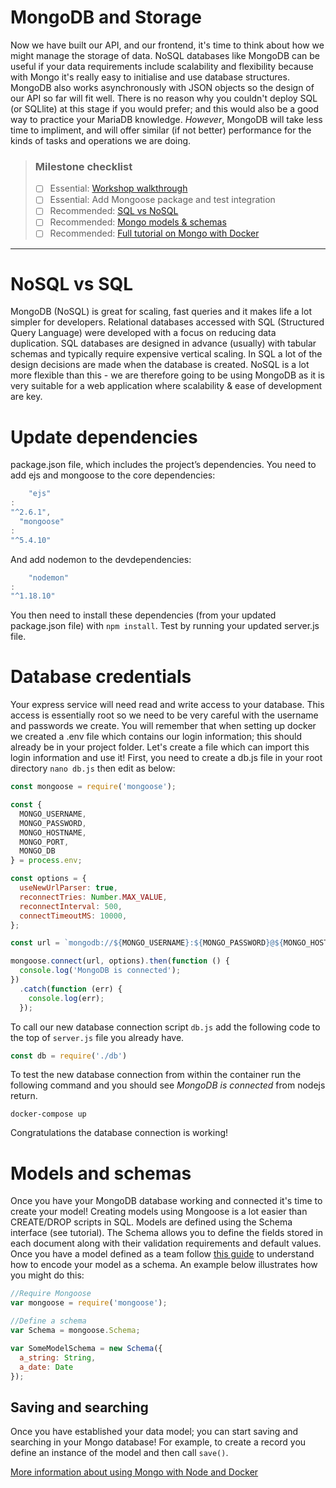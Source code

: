 # MongoDB and Storage

Now we have built our API, and our frontend, it's time to think about how we might manage the
storage of data. NoSQL databases like MongoDB can be useful if your data requirements include
scalability and flexibility because with Mongo it's really easy to initialise and use database
structures. MongoDB also works asynchronously with JSON objects so the design of our API so far will
fit well. There is no reason why you couldn't deploy SQL (or SQLlite) at this stage if you would
prefer; and this would also be a good way to practice your MariaDB knowledge. *However*, MongoDB
will take less time to impliment, and will offer similar (if not better) performance for the kinds
of tasks and operations we are doing.

> ### Milestone checklist
> - [ ] Essential: [Workshop walkthrough](videos/7.ogg)
> - [ ] Essential: Add Mongoose package and test integration
> - [ ] Recommended: [SQL vs NoSQL](https://www.youtube.com/watch?v=XLveJr2Pst8)
> - [ ] Recommended: [Mongo models & schemas](https://developer.mozilla.org/en-US/docs/Learn/Server-side/Express_Nodejs/mongoose)
> - [ ] Recommended: [Full tutorial on Mongo with Docker](https://www.digitalocean.com/community/tutorials/containerizing-a-node-js-application-for-development-with-docker-compose)
***

# NoSQL vs SQL

MongoDB (NoSQL) is great for scaling, fast queries and it makes life a lot simpler for developers.
Relational databases accessed with SQL (Structured Query Language) were developed with a focus on
reducing data duplication. SQL databases are designed in advance (usually) with tabular schemas and
typically require expensive vertical scaling. In SQL a lot of the design decisions are made when the
database is created. NoSQL is a lot more flexible than this - we are therefore going to be using
MongoDB as it is very suitable for a web application where scalability & ease of development are
key.

# Update dependencies

package.json file, which includes the project’s dependencies. You need to add ejs and mongoose to
the core dependencies:

```js
    "ejs"
:
"^2.6.1",
  "mongoose"
:
"^5.4.10"
```

And add nodemon to the devdependencies:

```js
    "nodemon"
:
"^1.18.10"
```

You then need to install these dependencies (from your updated package.json file)
with ```npm install```. Test by running your updated server.js file.

# Database credentials

Your express service will need read and write access to your database. This access is essentially
root so we need to be very careful with the username and passwords we create. You will remember that
when setting up docker we created a .env file which contains our login information; this should
already be in your project folder. Let's create a file which can import this login information and
use it! First, you need to create a db.js file in your root directory ```nano db.js``` then edit as
below:

```js
const mongoose = require('mongoose');

const {
  MONGO_USERNAME,
  MONGO_PASSWORD,
  MONGO_HOSTNAME,
  MONGO_PORT,
  MONGO_DB
} = process.env;

const options = {
  useNewUrlParser: true,
  reconnectTries: Number.MAX_VALUE,
  reconnectInterval: 500,
  connectTimeoutMS: 10000,
};

const url = `mongodb://${MONGO_USERNAME}:${MONGO_PASSWORD}@${MONGO_HOSTNAME}:${MONGO_PORT}/${MONGO_DB}?authSource=admin`;

mongoose.connect(url, options).then(function () {
  console.log('MongoDB is connected');
})
  .catch(function (err) {
    console.log(err);
  });
```

To call our new database connection script `db.js` add the following code to the top of `server.js`
file you already have.
```js
const db = require('./db')
```

To test the new database connection from within the container run the following command and you 
should see *MongoDB is connected* from nodejs return.
```shell
docker-compose up
```


Congratulations the database connection is working!

# Models and schemas

Once you have your MongoDB database working and connected it's time to create your model! Creating
models using Mongoose is a lot easier than CREATE/DROP scripts in SQL. Models are defined using the
Schema interface (see tutorial). The Schema allows you to define the fields stored in each document
along with their validation requirements and default values. Once you have a model defined as a team
follow [this guide](https://developer.mozilla.org/en-US/docs/Learn/Server-side/Express_Nodejs/mongoose)
to understand how to encode your model as a schema. An example below illustrates how you might do
this:

```js
//Require Mongoose
var mongoose = require('mongoose');

//Define a schema
var Schema = mongoose.Schema;

var SomeModelSchema = new Schema({
  a_string: String,
  a_date: Date
});

```

## Saving and searching

Once you have established your data model; you can start saving and searching in your Mongo
database! For example, to create a record you define an instance of the model and then
call `save()`.

[More information about using Mongo with Node and Docker](https://www.digitalocean.com/community/tutorials/containerizing-a-node-js-application-for-development-with-docker-compose)
